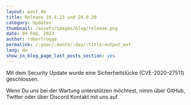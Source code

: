 ```yaml
---
layout: post_de
title: Release 19.4.23 und 20.0.20
category: Updates
thumbnail: /assets/images/blog/release.png
date: 09 Feb. 2023
author: robertrogge
permalink: /:year/:month/:day/:title:output_ext
lang: de
show_in_blog_page_last_posts_section: yes
---
```


Mit dem Security Update wurde eine Sicherheitslücke (CVE-2020-27511) geschlossen.

Wenn Du uns bei der Wartung unterstützen möchtest, nimm über GitHub, Twitter oder über Discord Kontakt mit uns auf.
